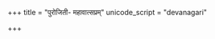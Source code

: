 +++
title = "पुरोजिती- महावात्सप्रम्"
unicode_script = "devanagari"

+++
<div class="js_include" url="/vedAH/sAma/paravastu-saama/devaH/somaH/purojitI-vo-mahAvAtsapram/"  newLevelForH1="1" includeTitle="true"> </div>